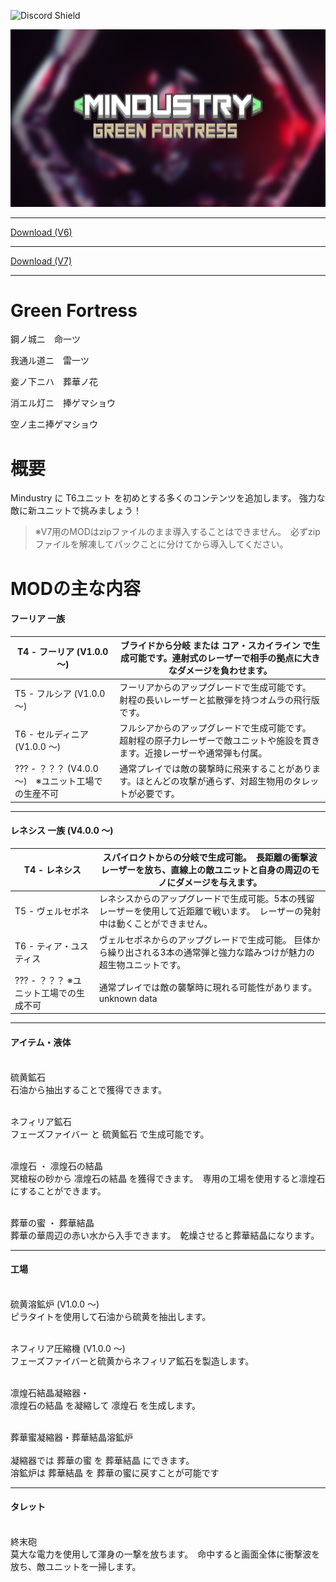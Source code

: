 ![Discord Shield](https://discordapp.com/api/guilds/903942734568632330/widget.png?style=shield)

<img src="https://raw.githubusercontent.com/Figseu-Technology/GreenFortress/main/SC/ICA47_20221111102002.png">

<hr size="3">

<a href="https://github.com/Figseu-Technology/GreenFortress/releases/download/V4.0.0/GreenFortress.zip">Download (V6)</a>

<hr size="3">

<a href="https://github.com/Figseu-Technology/GreenFortress/releases/download/V5.0.1BE/GreenFortress.V7.Ver2.0.zip">Download (V7)</a>

<hr size="3">

# Green Fortress

鋼ノ城ニ　命一ツ

我通ル道ニ　雷一ツ

妾ノ下ニハ　葬華ノ花

消エル灯ニ　捧ゲマショウ

空ノ主ニ捧ゲマショウ
# 概要

Mindustry に T6ユニット を初めとする多くのコンテンツを追加します。
強力な敵に新ユニットで挑みましょう！

> ※V7用のMODはzipファイルのまま導入することはできません。　必ずzipファイルを解凍してパックことに分けてから導入してください。

# MODの主な内容

<h4>フーリア 一族</h4>

| T4 - フーリア (V1.0.0 〜) | ブライドから分岐 または コア・スカイライン で生成可能です。連射式のレーザーで相手の拠点に大きなダメージを負わせます。|
----|---- 
|T5 - フルシア (V1.0.0 〜) | フーリアからのアップグレードで生成可能です。　射程の長いレーザーと拡散弾を持つオムラの飛行版です。 |
|T6 - セルディニア (V1.0.0 〜) | フルシアからのアップグレードで生成可能です。　超射程の原子力レーザーで敵ユニットや施設を貫きます。近接レーザーや通常弾も付属。 |
|??? - ？？？ (V4.0.0 〜)　※ユニット工場での生産不可 |通常プレイでは敵の襲撃時に飛来することがあります。ほとんどの攻撃が通らず、対超生物用のタレットが必要です。 |

<hr size="3">

<h4>レネシス 一族 (V4.0.0 〜)</h4>

| T4 - レネシス | スパイロクトからの分岐で生成可能。　長距離の衝撃波レーザーを放ち、直線上の敵ユニットと自身の周辺のモノにダメージを与えます。 |
----|---- 
| T5 - ヴェルセポネ | レネシスからのアップグレードで生成可能。5本の残留レーザーを使用して近距離で戦います。　レーザーの発射中は動くことができません。 |
|T6 - ティア・ユスティス | ヴェルセポネからのアップグレードで生成可能。 巨体から繰り出される3本の通常弾と強力な踏みつけが魅力の超生物ユニットです。 |
|??? - ？？？ ※ユニット工場での生成不可 | 通常プレイでは敵の襲撃時に現れる可能性があります。　unknown data |

<hr size="3">

<h4>アイテム・液体</h4>

<br>硫黄鉱石</br>
石油から抽出することで獲得できます。

<br>ネフィリア鉱石</br>
フェーズファイバー と 硫黄鉱石 で生成可能です。

<br>凛煌石 ・ 凛煌石の結晶</br>
冥槍桜の砂から 凛煌石の結晶 を獲得できます。　専用の工場を使用すると凛煌石にすることができます。

<br>葬華の蜜 ・ 葬華結晶</br>
葬華の華周辺の赤い水から入手できます。　乾燥させると葬華結晶になります。

<hr size="3">

<h4>工場</h4>

<br>硫黄溶鉱炉 (V1.0.0 〜)</br>
ピラタイトを使用して石油から硫黄を抽出します。

<br>ネフィリア圧縮機 (V1.0.0 〜)</br>
フェーズファイバーと硫黄からネフィリア鉱石を製造します。

<br>凛煌石結晶凝縮器・</br>
凛煌石の結晶 を凝縮して 凛煌石 を生成します。

<br>葬華蜜凝縮器・葬華結晶溶鉱炉</br>
<br>凝縮器では 葬華の蜜 を 葬華結晶 にできます。</br>
溶鉱炉は 葬華結晶 を 葬華の蜜に戻すことが可能です

<hr size="3">

<h4>タレット</h4>

<br>終末砲</br>
莫大な電力を使用して渾身の一撃を放ちます。　命中すると画面全体に衝撃波を放ち、敵ユニットを一掃します。

